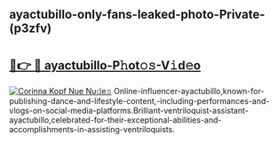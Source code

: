 ## ayactubillo-only-fans​-leaked-photo​-Private-(p3zfv)


# <h2><a href="https://mediaupload.pro?title=ayactubillo&ref=git">🔗👉 🔴 ayactubillo-P𝚑ot𝚘𝚜-V𝚒d𝚎o</a></h2>

[![Corinna Kopf Nue Nu𝚍e𝚜](https://i.imgur.com/0qMVB7G.gif)](https://mediaupload.pro?title=ayactubillo&ref=git)
Online-influencer-ayactubillo,known-for-publishing-dance-and-lifestyle-content,-including-performances-and-vlogs-on-social-media-platforms.Brilliant-ventriloquist-assistant-ayactubillo,celebrated-for-their-exceptional-abilities-and-accomplishments-in-assisting-ventriloquists.  